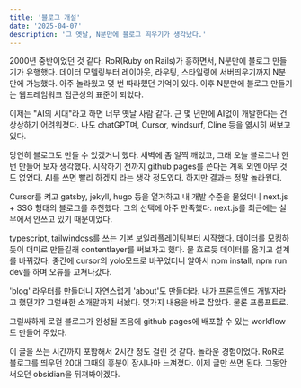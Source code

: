 ```yaml
---
title: '블로그 개설'
date: '2025-04-07'
description: '그 옛날, N분만에 블로그 띄우기가 생각났다.'
---
```


2000년 중반이었던 것 같다. RoR(Ruby on Rails)가 흥하면서, N분만에 블로그 만들기가 유행했다. 데이터 모델링부터 레이아웃, 라우팅, 스타일링에 서버띄우기까지 N분만에 가능했다. 아주 놀라웠고 몇 번 따라했던 기억이 있다. 이후 N분만에 블로그 만들기는 웹프레임워크 접근성의 표준이 되었다. 

이제는 "AI의 시대"라고 하면 너무 옛날 사람 같다. 근 몇 년만에 AI없이 개발한다는 건 상상하기 어려워졌다. 나도 chatGPT며, Cursor, windsurf, Cline 등을 엶시히 써보고 있다. 

당연히 블로그도 만들 수 있겠거니 했다. 
새벽에 좀 일찍 깨었고, 그래 오늘 블로그나 한 번 만들어 보자 생각했다. 시작하기 전까지 github pages를 쓴다는 계획 외엔 아무 것도 없었다. AI를 쓰면 빨리 하겠지 라는 생각 정도였다. 하지만 결과는 정말 놀라웠다. 

Cursor를 켜고 gatsby, jekyll, hugo 등을 열거하고 내 개발 수준을 물었더니 next.js + SSG 형태의 블로그를 추천했다. 그의 선택에 아주 만족했다. next.js를 최근에는 실무에서 안쓰고 있기 때문이었다. 

typescript, tailwindcss를 쓰는 기본 보일러플레이팅부터 시작했다. 
데이터를 모킹하듯이 더미로 만들길래 contentlayer를 써보자고 했다. 
물 흐르듯 데이터를 옮기고 설계를 바꿔갔다. 중간에 cursor의 yolo모드로 바꾸었더니 알아서 npm install, npm run dev를 하며 오류를 고쳐나갔다. 

'blog' 라우터를 만들더니 자연스럽게 'about'도 만들더라. 내가 프론트엔드 개발자라고 했던가? 그럴싸한 소개말까지 써놨다. 몇가지 내용을 바로 잡았다. 물론 프롬프트로.

그럴싸하게 로컬 블로그가 완성될 즈음에 github pages에 배포할 수 있는 workflow도 만들어 주었다. 

이 글을 쓰는 시간까지 포함해서 2시간 정도 걸린 것 같다. 놀라운 경험이었다. RoR로 블로그를 띄우던 20대 그때의 흥분이 잠시나마 느껴졌다. 이제 글만 쓰면 된다. 그동안 써오던 obsidian을 뒤져봐야겠다. 
